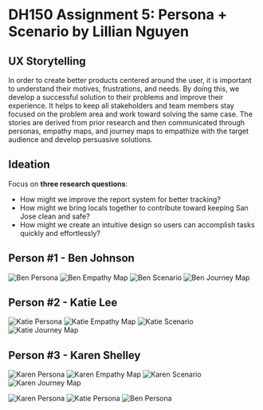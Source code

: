 # DH150 Assignment 5: Persona + Scenario by Lillian Nguyen

## UX Storytelling
In order to create better products centered around the user, it is important to understand their motives, frustrations, and needs. By doing this, we develop a successful solution to their problems and improve their experience. It helps to keep all stakeholders and team members stay focused on the problem area and work toward solving the same case. The stories are derived from prior research and then communicated through personas, empathy maps, and journey maps to empathize with the target audience and develop persuasive solutions.

## Ideation
Focus on **three research questions**:
* How might we improve the report system for better tracking?
* How might we bring locals together to contribute toward keeping San Jose clean and safe?
* How might we create an intuitive design so users can accomplish tasks quickly and effortlessly?

## Person #1 - Ben Johnson
![Ben Persona](ben_persona.jpg) 
![Ben Empathy Map](ben_empathymap.jpg)
![Ben Scenario](ben_scenario.jpg) 
![Ben Journey Map](ben_journeymap.jpg) 

## Person #2 - Katie Lee
![Katie Persona](katie_persona.jpg) 
![Katie Empathy Map](katie_empathymap.jpg)
![Katie Scenario](katie_scenario.jpg) 
![Katie Journey Map](katie_journeymap.jpg) 

## Person #3 - Karen Shelley
![Karen Persona](karen_persona.jpg) 
![Karen Empathy Map](karen_empathymap.jpg)
![Karen Scenario](karen_scenario.jpg) 
![Karen Journey Map](karen_journeymap.jpg) 


![Karen Persona](karen_persona.jpg) ![Katie Persona](katie_persona.jpg) ![Ben Persona](ben_persona.jpg) 




